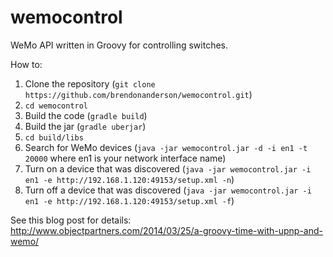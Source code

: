 wemocontrol
===========

WeMo API written in Groovy for controlling switches.

How to:

1.  Clone the repository (`git clone https://github.com/brendonanderson/wemocontrol.git`)
1.  `cd wemocontrol`
1.  Build the code (`gradle build`)
1.  Build the jar (`gradle uberjar`)
1.  `cd build/libs`
1.  Search for WeMo devices (`java -jar wemocontrol.jar -d -i en1 -t 20000` where en1 is your network interface name)
1.  Turn on a device that was discovered (`java -jar wemocontrol.jar -i en1 -e http://192.168.1.120:49153/setup.xml -n`)
1.  Turn off a device that was discovered (`java -jar wemocontrol.jar -i en1 -e http://192.168.1.120:49153/setup.xml -f`)

See this blog post for details: http://www.objectpartners.com/2014/03/25/a-groovy-time-with-upnp-and-wemo/


